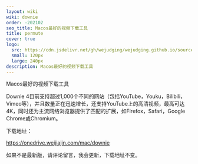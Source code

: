 ```yaml
---
layout: wiki
wiki: downie
order: -202102
seo_title: Macos最好的视频下载工具
title: permute
cover: true
logo:
  src: https://cdn.jsdelivr.net/gh/wejudging/wejudging.github.io/source/images/项目图片/downie/downie.png
  small: 120px
  large: 240px
description: Macos最好的视频下载工具
---
```


Macos最好的视频下载工具

Downie 4目前支持超过1,000个不同的网站（包括YouTube，Youku，Bilibili，Vimeo等），并且数量正在迅速增长，还支持YouTube上的高清视频，最高可达4K，同时还为主流网络浏览器提供了匹配的扩展，如Firefox，Safari，Google Chrome或Chromium。

下载地址：

https://onedrive.weijiajin.com/mac/downie


如果不是最新版，请评论留言，我会更新，下载地址不变。